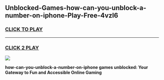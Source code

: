 
## Unblocked-Games-how-can-you-unblock-a-number-on-iphone-Play-Free-4vzl6
<h3>
<a href="https://premium76.site?title=how-can-you-unblock-a-number-on-iphone&ref=12A">CLICK TO PLAY</a></h3>
<hr>

<h3>
<a href="https://premium76.site?title=how-can-you-unblock-a-number-on-iphone&ref=12A">CLICK 2 PLAY</a>
  
</h3>

<a href="https://premium76.site?title=how-can-you-unblock-a-number-on-iphone&ref=12A"><img src="https://clearcache.store/games.png"></a>


**how-can-you-unblock-a-number-on-iphone games unblocked: Your Gateway to Fun and Accessible Online Gaming**
